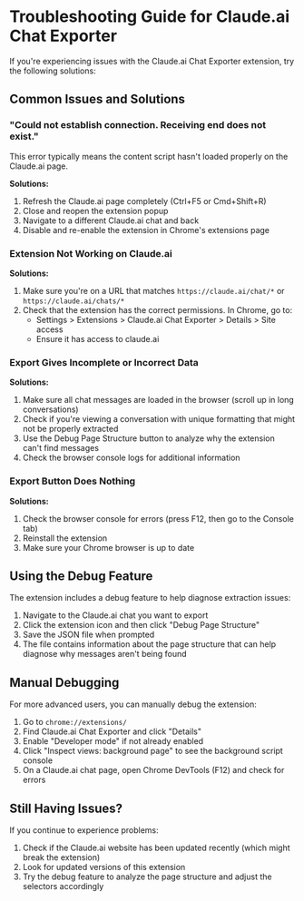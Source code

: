 # Troubleshooting Guide for Claude.ai Chat Exporter

If you're experiencing issues with the Claude.ai Chat Exporter extension, try the following solutions:

## Common Issues and Solutions

### "Could not establish connection. Receiving end does not exist."

This error typically means the content script hasn't loaded properly on the Claude.ai page.

**Solutions:**
1. Refresh the Claude.ai page completely (Ctrl+F5 or Cmd+Shift+R)
2. Close and reopen the extension popup
3. Navigate to a different Claude.ai chat and back
4. Disable and re-enable the extension in Chrome's extensions page

### Extension Not Working on Claude.ai

**Solutions:**
1. Make sure you're on a URL that matches `https://claude.ai/chat/*` or `https://claude.ai/chats/*`
2. Check that the extension has the correct permissions. In Chrome, go to:
   - Settings > Extensions > Claude.ai Chat Exporter > Details > Site access
   - Ensure it has access to claude.ai

### Export Gives Incomplete or Incorrect Data

**Solutions:**
1. Make sure all chat messages are loaded in the browser (scroll up in long conversations)
2. Check if you're viewing a conversation with unique formatting that might not be properly extracted
3. Use the Debug Page Structure button to analyze why the extension can't find messages
4. Check the browser console logs for additional information

### Export Button Does Nothing

**Solutions:**
1. Check the browser console for errors (press F12, then go to the Console tab)
2. Reinstall the extension
3. Make sure your Chrome browser is up to date

## Using the Debug Feature

The extension includes a debug feature to help diagnose extraction issues:

1. Navigate to the Claude.ai chat you want to export
2. Click the extension icon and then click "Debug Page Structure"
3. Save the JSON file when prompted
4. The file contains information about the page structure that can help diagnose why messages aren't being found

## Manual Debugging

For more advanced users, you can manually debug the extension:

1. Go to `chrome://extensions/`
2. Find Claude.ai Chat Exporter and click "Details"
3. Enable "Developer mode" if not already enabled
4. Click "Inspect views: background page" to see the background script console
5. On a Claude.ai chat page, open Chrome DevTools (F12) and check for errors

## Still Having Issues?

If you continue to experience problems:

1. Check if the Claude.ai website has been updated recently (which might break the extension)
2. Look for updated versions of this extension
3. Try the debug feature to analyze the page structure and adjust the selectors accordingly